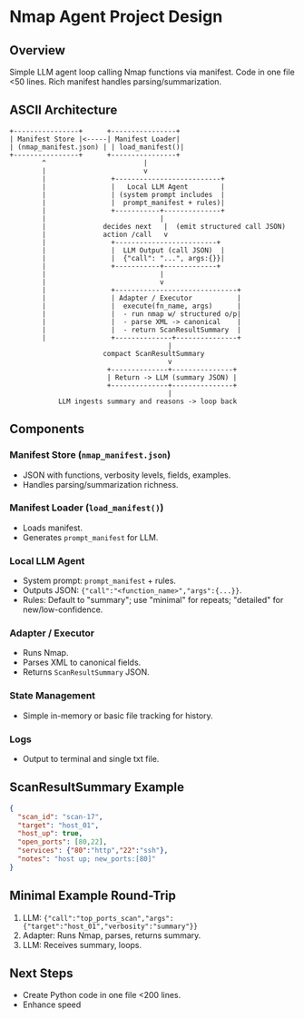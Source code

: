 # Nmap Agent Project Design

## Overview
Simple LLM agent loop calling Nmap functions via manifest. Code in one file <50 lines. Rich manifest handles parsing/summarization.

## ASCII Architecture
```text
+----------------+      +----------------+
| Manifest Store |<-----| Manifest Loader|
| (nmap_manifest.json) | | load_manifest()|
+----------------+      +----------------+
        ^                        |
        |                        v
        |                +--------------------------+
        |                |   Local LLM Agent        |
        |                | (system prompt includes  |
        |                |  prompt_manifest + rules)|
        |                +-----------+--------------+
        |                            |
        |              decides next   |  (emit structured call JSON)
        |              action /call   v
        |                +-------------------------+
        |                |  LLM Output (call JSON)  |
        |                |  {"call": "...", args:{}}|
        |                +-----------+-------------+
        |                            |
        |                            v
        |                +------------------------------+
        |                | Adapter / Executor           |
        |                |  execute(fn_name, args)      |
        |                |  - run nmap w/ structured o/p|
        |                |  - parse XML -> canonical    |
        |                |  - return ScanResultSummary  |
        |                +--------------+---------------+
                                       |
                       compact ScanResultSummary
                                       v
                        +--------------+---------------+
                        | Return -> LLM (summary JSON) |
                        +--------------+---------------+
                                       |
            LLM ingests summary and reasons -> loop back
```

## Components

### Manifest Store (`nmap_manifest.json`)
- JSON with functions, verbosity levels, fields, examples.
- Handles parsing/summarization richness.

### Manifest Loader (`load_manifest()`)
- Loads manifest.
- Generates `prompt_manifest` for LLM.

### Local LLM Agent
- System prompt: `prompt_manifest` + rules.
- Outputs JSON: `{"call":"<function_name>","args":{...}}`.
- Rules: Default to "summary"; use "minimal" for repeats; "detailed" for new/low-confidence.

### Adapter / Executor
- Runs Nmap.
- Parses XML to canonical fields.
- Returns `ScanResultSummary` JSON.

### State Management
- Simple in-memory or basic file tracking for history.

### Logs
- Output to terminal and single txt file.

## ScanResultSummary Example
```json
{
  "scan_id": "scan-17",
  "target": "host_01",
  "host_up": true,
  "open_ports": [80,22],
  "services": {"80":"http","22":"ssh"},
  "notes": "host up; new_ports:[80]"
}
```

## Minimal Example Round-Trip
1. LLM: `{"call":"top_ports_scan","args":{"target":"host_01","verbosity":"summary"}}`
2. Adapter: Runs Nmap, parses, returns summary.
3. LLM: Receives summary, loops.

## Next Steps
- Create Python code in one file <200 lines.
- Enhance speed
